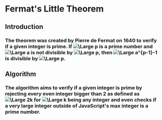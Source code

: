 # Fermat's Little Theorem

## Introduction
### The theorem was created by Pierre de Fermat on 1640 to verify if a given integer is prime. If ![\Large p](https://latex.codecogs.com/svg.latex?\Large&space;p) is a prime number and ![\Large a](https://latex.codecogs.com/svg.latex?\Large&space;a) is not divisible by ![\Large p](https://latex.codecogs.com/svg.latex?\Large&space;p), then ![\Large a^{p-1}-1](https://latex.codecogs.com/svg.latex?\Large&space;a^{p-1}-1) is divisible by ![\Large p](https://latex.codecogs.com/svg.latex?\Large&space;p).

## Algorithm
### The algorithm aims to verify if a given integer is prime by rejecting every even integer bigger than 2 as defined as ![\Large 2k](https://latex.codecogs.com/svg.latex?\Large&space;2k) for ![\Large k](https://latex.codecogs.com/svg.latex?\Large&space;k) being any integer and even checks if a very large integer outside of JavaScript's max integer is a prime number.